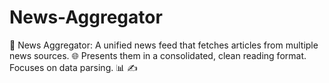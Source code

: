 # News-Aggregator
📰 News Aggregator: A unified news feed that fetches articles from multiple news sources. 🌐 Presents them in a consolidated, clean reading format. Focuses on data parsing. 📊 ✍️
